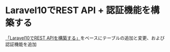 # Laravel10でREST API + 認証機能を構築する

[「Laravel10でREST APIを構築する」](https://github.com/arafipro/jpstock-trade-api-sample)をベースにテーブルの追加と変更、および認証機能を追加
